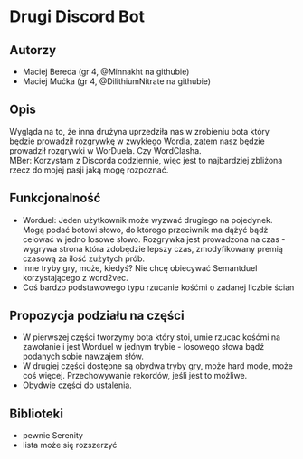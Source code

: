 # Drugi Discord Bot

## Autorzy
- Maciej Bereda (gr 4, @Minnakht na githubie)
- Maciej Mućka (gr 4, @DilithiumNitrate na githubie)

## Opis
Wygląda na to, że inna drużyna uprzedziła nas w zrobieniu bota który będzie prowadził rozgrywkę w zwykłego Wordla, zatem nasz będzie prowadził rozgrywki w WorDuela. Czy WordClasha.  
MBer: Korzystam z Discorda codziennie, więc jest to najbardziej zbliżona rzecz do mojej pasji jaką mogę rozpoznać.

## Funkcjonalność
- Worduel: Jeden użytkownik może wyzwać drugiego na pojedynek. Mogą podać botowi słowo, do którego przeciwnik ma dążyć bądż celować w jedno losowe słowo. Rozgrywka jest prowadzona na czas - wygrywa strona która zdobędzie lepszy czas, zmodyfikowany premią czasową za ilość zużytych prób.
- Inne tryby gry, może, kiedyś? Nie chcę obiecywać Semantduel korzystającego z word2vec. 
- Coś bardzo podstawowego typu rzucanie kośćmi o zadanej liczbie ścian

## Propozycja podziału na części
- W pierwszej części tworzymy bota który stoi, umie rzucac kośćmi na zawołanie i jest Worduel w jednym trybie - losowego słowa bądź podanych sobie nawzajem słów.
- W drugiej części dostępne są obydwa tryby gry, może hard mode, może coś więcej. Przechowywanie rekordów, jeśli jest to możliwe. 
- Obydwie części do ustalenia.

## Biblioteki
- pewnie Serenity
- lista może się rozszerzyć
